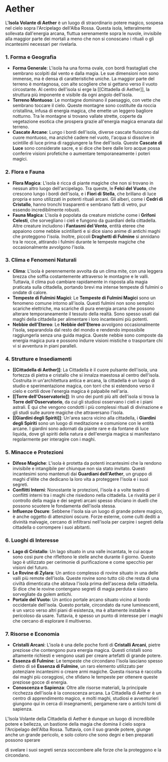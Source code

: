 # **Aether**

L'**Isola Volante di Aether** è un luogo di straordinario potere magico, sospesa nel cielo sopra l'Arcipelago dell'Alba Rossa. Questa isola, letteralmente sollevata dall'energia arcana, fluttua serenamente sopra le nuvole, invisibile alla maggior parte dei mortali a meno che non si conoscano i rituali o gli incantesimi necessari per rivelarla.

### **1. Forma e Geografia**
- **Forma Generale**: L'isola ha una forma ovale, con bordi frastagliati che sembrano scolpiti dal vento e dalla magia. Le sue dimensioni non sono immense, ma è densa di caratteristiche uniche. La maggior parte del terreno è montagnosa, con alte scogliere che si gettano verso il vuoto circostante. Al centro dell'isola si erge la [[Cittadella di Aether]], la struttura più imponente e visibile da ogni angolo dell'isola.
- **Terreno Montuoso**: Le montagne dominano il paesaggio, con vette che sembrano toccare il cielo. Queste montagne sono costituite da roccia cristallina, infusa di energia magica, che emette un leggero bagliore notturno. Tra le montagne si trovano vallate strette, coperte da vegetazione esotica che prospera grazie all'energia magica emanata dal terreno.
- **Cascate Arcane**: Lungo i bordi dell'isola, diverse cascate fluiscono dal cuore montuoso, ma anziché cadere nel vuoto, l'acqua si dissolve in scintille di luce prima di raggiungere la fine dell'isola. Queste **Cascate di Luce** sono considerate sacre, e si dice che bere dalle loro acque possa conferire visioni profetiche o aumentare temporaneamente i poteri magici.

### **2. Flora e Fauna**
- **Flora Magica**: L'isola è ricca di piante magiche che non si trovano in nessun altro luogo dell'arcipelago. Tra queste, le **Felci del Vuoto**, che crescono lungo i bordi dell'isola, e i **Fiori di Stella**, che brillano di luce propria e sono utilizzati in potenti rituali arcani. Gli alberi, come i **Cedri di Cristallo**, hanno tronchi trasparenti e sembrano fatti di vetro, pur essendo incredibilmente robusti.
- **Fauna Magica**: L'isola è popolata da creature mistiche come i **Grifoni Celesti**, che sorvegliano i cieli e fungono da guardiani della cittadella. Altre creature includono i **Fantasmi del Vento**, entità eteree che appaiono come nebbie scintillanti e si dice siano anime di antichi maghi che proteggono l'isola. Inoltre, piccoli **Draghetti di Fulmine** si annidano tra le rocce, attirando i fulmini durante le tempeste magiche che occasionalmente avvolgono l'isola.

### **3. Clima e Fenomeni Naturali**
- **Clima**: L'isola è perennemente avvolta da un clima mite, con una leggera brezza che soffia costantemente attraverso le montagne e le valli. Tuttavia, il clima può cambiare rapidamente in risposta alla magia praticata sulla cittadella, portando brevi ma intense tempeste di fulmini o ondate di calore.
- **Tempeste di Fulmini Magici**: Le **Tempeste di Fulmini Magici** sono un fenomeno comune intorno all'isola. Questi fulmini non sono semplici scariche elettriche, ma scariche di pura energia arcana che possono alterare temporaneamente il tessuto della realtà. Sono spesso usati dai maghi della cittadella per alimentare i loro incantesimi più potenti.
- **Nebbie dell'Etereo**: Le **Nebbie dell'Etereo** avvolgono occasionalmente l'isola, separandola dal resto del mondo e rendendo impossibile raggiungerla senza una guida magica. Queste nebbie sono composte da energia magica pura e possono indurre visioni mistiche o trasportare chi vi si avventura in piani paralleli.

### **4. Strutture e Insediamenti**
- **[[Cittadella di Aether]]**: La Cittadella è il cuore pulsante dell'isola, una fortezza di pietra e cristallo che si innalza maestosa al centro dell'isola. Costruita in un'architettura antica e arcana, la cittadella è un luogo di studio e sperimentazione magica, con torri che si estendono verso il cielo e cortili dove l'energia magica è palpabile nell'aria.
- **[[Torre dell'Osservatorio]]**: In uno dei punti più alti dell'isola si trova la **Torre dell'Osservatorio**, da cui gli studiosi osservano i cieli e i piani astrali. È qui che vengono condotti i più complessi rituali di divinazione e gli studi sulle aurore magiche che attraversano l'isola.
- **[[Giardini degli Spiriti]]**: Un'area sacra vicino alla cittadella, i **Giardini degli Spiriti** sono un luogo di meditazione e comunione con le entità arcane. I giardini sono adornati da piante rare e da fontane di luce liquida, dove gli spiriti della natura e dell'energia magica si manifestano regolarmente per interagire con i maghi.

### **5. Minacce e Protezioni**
- **Difese Magiche**: L'isola è protetta da potenti incantesimi che la rendono invisibile e intangibile per chiunque non sia stato invitato. Questi incantesimi sono mantenuti dai **Guardiani dell'Aether**, un gruppo di maghi d'élite che dedicano la loro vita a proteggere l'isola e i suoi segreti.
- **Conflitti Interni**: Nonostante le protezioni, l'isola è a volte teatro di conflitti interni tra i maghi che risiedono nella cittadella. Le rivalità per il controllo della magia e dei segreti arcani spesso sfociano in duelli che possono scuotere le fondamenta dell'isola stessa.
- **Influenze Oscure**: Sebbene l'isola sia un luogo di grande potere magico, è anche oggetto di attenzioni oscure. Forze esterne, come culti dediti a divinità malvagie, cercano di infiltrarsi nell'isola per carpire i segreti della cittadella o corrompere i suoi abitanti.

### **6. Luoghi di Interesse**
- **Lago di Cristallo**: Un lago situato in una valle incantata, le cui acque sono così pure che riflettono le stelle anche durante il giorno. Questo lago è utilizzato per cerimonie di purificazione e come specchio per visioni del futuro.
- **Le Rovine di Zylara**: Un antico complesso di rovine situato in una delle valli più remote dell'isola. Queste rovine sono tutto ciò che resta di una civiltà dimenticata che abitava l'isola prima dell'ascesa della cittadella. Si dice che le rovine contengano segreti di magia perduta e siano sorvegliate da golem antichi.
- **Portale del Vuoto**: Un antico portale arcano situato vicino al bordo occidentale dell'isola. Questo portale, circondato da rune luminescenti, è un varco verso altri piani di esistenza, ma è altamente instabile e pericoloso da usare. Tuttavia, è spesso un punto di interesse per i maghi che cercano di esplorare il multiverso.

### **7. Risorse e Economia**
- **Cristalli Arcani**: L'isola è una delle poche fonti di **Cristalli Arcani**, pietre preziose che contengono pura energia magica. Questi cristalli sono altamente richiesti e vengono usati per creare artefatti di grande potere.
- **Essenza di Fulmine**: Le tempeste che circondano l'isola lasciano spesso dietro di sé **Essenza di Fulmine**, un raro elemento utilizzato per potenziare incantesimi o creare armi magiche. Questa risorsa è raccolta dai maghi più coraggiosi, che sfidano le tempeste per ottenere queste preziose gocce di energia.
- **Conoscenza e Sapienza**: Oltre alle risorse materiali, la principale ricchezza dell'isola è la conoscenza arcana. La Cittadella di Aether è un centro di apprendimento magico, e molti maghi, studiosi e avventurieri giungono qui in cerca di insegnamenti, pergamene rare o antichi tomi di sapienza.

L'Isola Volante della Cittadella di Aether è dunque un luogo di incredibile potere e bellezza, un bastione della magia che domina il cielo sopra l'Arcipelago dell'Alba Rossa. Tuttavia, con il suo grande potere, giunge anche un grande pericolo, e solo coloro che sono degni e ben preparati possono sperare

 di svelare i suoi segreti senza soccombere alle forze che la proteggono e la circondano.